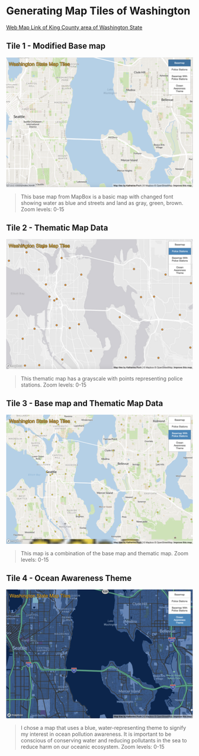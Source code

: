 

# Generating Map Tiles of Washington 
[Web Map Link of King County area of Washington State](https://kvpoch.github.io/map_tiles/)



## Tile 1 - Modified Base map
![tile1](https://github.com/kvpoch/map_tiles/blob/main/img/tile1.png)
> This base map from MapBox is a basic map with changed font showing water as blue and streets and land as gray, green, brown. Zoom levels: 0-15

## Tile 2 - Thematic Map Data 
![tile2](https://github.com/kvpoch/map_tiles/blob/main/img/tile2.png)
> This thematic map has a grayscale with points representing police stations. Zoom levels: 0-15

## Tile 3 - Base map and Thematic Map Data 
![tile3](https://github.com/kvpoch/map_tiles/blob/main/img/tile3.png)
>  This map is a combination of the base map and thematic map. Zoom levels: 0-15

## Tile 4 - Ocean Awareness Theme
![tile4](https://github.com/kvpoch/map_tiles/blob/main/img/tile4.png)
> I chose a map that uses a blue, water-representing theme to signify my interest in ocean pollution awareness. It is important to be conscious of conserving water and reducing pollutants in the sea to reduce harm on our oceanic ecosystem. Zoom levels: 0-15